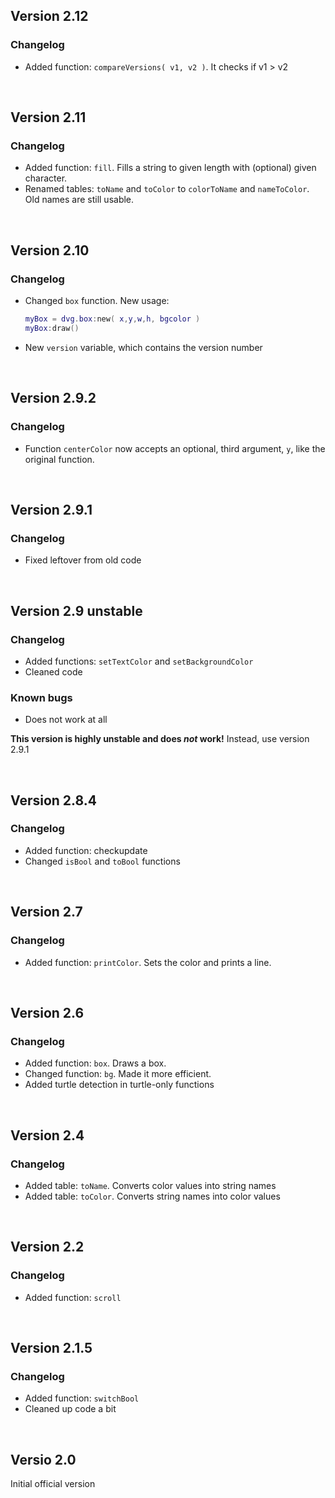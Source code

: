 ## Version 2.12
### Changelog
- Added function: `compareVersions( v1, v2 )`. It checks if v1 > v2

<br>

## Version 2.11
### Changelog
- Added function: `fill`. Fills a string to given length with (optional) given character.
- Renamed tables: `toName` and `toColor` to `colorToName` and `nameToColor`. Old names are still usable.

<br>

## Version 2.10
### Changelog
- Changed `box` function. New usage:

  ```lua
  myBox = dvg.box:new( x,y,w,h, bgcolor )
  myBox:draw()
  ```

- New `version` variable, which contains the version number

<br>

## Version 2.9.2
### Changelog
- Function `centerColor` now accepts an optional, third argument, `y`, like the original function.

<br>

## Version 2.9.1
### Changelog
- Fixed leftover from old code

<br>

## Version 2.9 unstable
### Changelog
- Added functions: `setTextColor` and `setBackgroundColor`
- Cleaned code

### Known bugs
- Does not work at all

**This version is highly unstable and does *not* work!** Instead, use version 2.9.1

<br>

## Version 2.8.4
### Changelog
- Added function: checkupdate
- Changed `isBool` and `toBool` functions

<br>

## Version 2.7
### Changelog
- Added function: `printColor`. Sets the color and prints a line.

<br>

## Version 2.6
### Changelog
- Added function: `box`. Draws a box.
- Changed function: `bg`. Made it more efficient.
- Added turtle detection in turtle-only functions

<br>

## Version 2.4
### Changelog
- Added table: `toName`. Converts color values into string names
- Added table: `toColor`. Converts string names into color values

<br>

## Version 2.2
### Changelog
- Added function: `scroll`

<br>

## Version 2.1.5
### Changelog
- Added function: `switchBool`
- Cleaned up code a bit

<br>

## Versio 2.0
Initial official version
